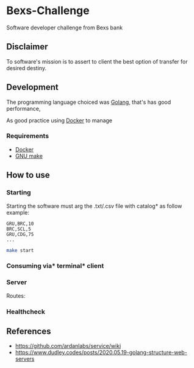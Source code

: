 # Bexs-Challenge

Software developer challenge from Bexs bank

## Disclaimer

To software's mission is to assert to client the best option of transfer for desired destiny.

## Development

The programming language choiced was [Golang](https://golang.org/), that's has good performance, 
<!-- scalabity. E o author está desenvolvendo novas habilidades com ela. -->
As good practice using [Docker](https://docs.docker.com/) to manage 
<!-- blablabla -->
<!-- TODO Se a lista for maior que quantas linhas irá estourar a memória e melhor usar um redis? -->

### Requirements

- [Docker](https://docs.docker.com/)
- [GNU make](https://www.gnu.org/software/make/)

## How to use

### Starting

Starting the software must arg the .txt/.csv file with catalog* as follow example:

```csv
GRU,BRC,10
BRC,SCL,5
GRU,CDG,75
...
```

```bash
make start
```

### Consuming via* terminal* client

<!-- TODO decrever como usar via terminal -->

### Server

<!-- TODO decrever como usar via api -->
<!-- TODO add postman collection -->

Routes:

### Healthcheck

<!-- TODO liveness readness as k8s pattern (olhar hotel-worker)-->

## References

- https://github.com/ardanlabs/service/wiki
- https://www.dudley.codes/posts/2020.05.19-golang-structure-web-servers

<!-- 
├── app/                    # entry point newcomers gravitate towards when exploring the codebase
|   └── service-api/        # micro-service API for this repository; all HTTP implementation details live here
|       ├── cfg/            # configuration files, usually json or yaml saved in plain text files, as they should be checked into git too
|       ├── middleware/     # for all middleware
|       ├── routes/         # API application’s RESTFul-like surface
|       |   ├── makes/
|       |   |   └── models/**
|       |   ├── create.go
|       |   ├── create_test.go
|       |   ├── get.go
|       |   └── get_test.go
|       ├── webserver/      # contains all shared HTTP structs and interfaces (Broker, configuration, Server, etc)
|       ├── main.go         # bootstrapped (New(), Start())
|       └── routebinds.go   # BindRoutes() function
├── cmd/                    # where any command-line applications belong
|   └── service-tool-x/
├── internal/               # directory that cannot be imported by projects outside of this repo
|   └── service/            # domain logic; it can be imported by service-api
|       └── mock/
└── pkg/                    # packages that are encouraged to be imported by projects outside this repo
    ├── client/             # library for accessing service-api. Other teams can import it without having to write their own
    └── dtos/               # data transfer objects, structs designed for sharing data between packages and encoding/transmitting. /internal/service is responsible for mapping the DTOs to/from its internal models -->

<!-- TODO add gitignore dockerignore -->

